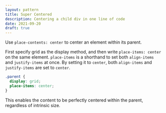 ```yaml
---
layout: pattern
title: Super Centered
description: Centering a child div in one line of code
date: 2021-09-20
draft: true
---
```


Use `place-contents: center` to center an element within its parent.

First specify grid as the display method, and then write `place-items: center` on the same element. `place-items` is a shorthand to set both `align-items` and `justify-items` at once. By setting it to `center`, both `align-items` and `justify-items` are set to `center`.

```css
.parent {
  display: grid;
  place-items: center;
}
```

This enables the content to be perfectly centered within the parent, regardless of intrinsic size.

